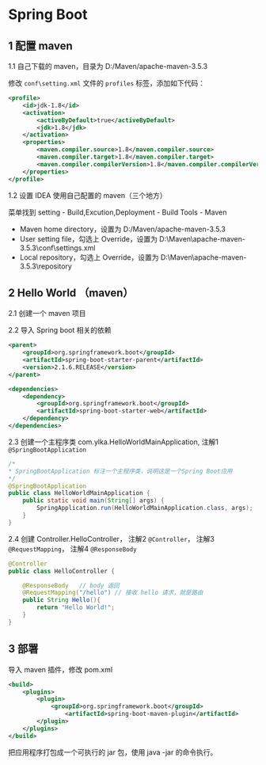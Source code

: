 # Spring Boot

## 1 配置 maven

1.1 自己下载的 maven，目录为 D:/Maven/apache-maven-3.5.3

修改 `conf\setting.xml` 文件的 `profiles` 标签，添加如下代码：

```xml
<profile>
    <id>jdk-1.8</id>
    <activation>
        <activeByDefault>true</activeByDefault>
        <jdk>1.8</jdk>
    </activation>
    <properties>
        <maven.compiler.source>1.8</maven.compiler.source>
        <maven.compiler.target>1.8</maven.compiler.target>
        <maven.compiler.compilerVersion>1.8</maven.compiler.compilerVersion>
    </properties>
</profile>
```

1.2 设置 IDEA 使用自己配置的 maven（三个地方）

菜单找到 setting - Build,Excution,Deployment - Build Tools - Maven

+ Maven home directory，设置为 D:/Maven/apache-maven-3.5.3
+ User setting file，勾选上 Override，设置为 D:\Maven\apache-maven-3.5.3\conf\settings.xml
+ Local repository，勾选上 Override，设置为 D:\Maven\apache-maven-3.5.3\repository

## 2 Hello World （maven）

2.1 创建一个 maven 项目

2.2 导入 Spring boot 相关的依赖

```xml
<parent>
    <groupId>org.springframework.boot</groupId>
    <artifactId>spring-boot-starter-parent</artifactId>
    <version>2.1.6.RELEASE</version>
</parent>

<dependencies>
    <dependency>
        <groupId>org.springframework.boot</groupId>
        <artifactId>spring-boot-starter-web</artifactId>
    </dependency>
</dependencies>
```

2.3 创建一个主程序类 com.ylka.HelloWorldMainApplication, 注解1 `@SpringBootApplication`

```java
/*
* SpringBootApplication 标注一个主程序类，说明这是一个Spring Boot应用
*/
@SpringBootApplication
public class HelloWorldMainApplication {
    public static void main(String[] args) {
        SpringApplication.run(HelloWorldMainApplication.class, args);
    }
}
```

2.4 创建 Controller.HelloController，
注解2 `@Controller`，
注解3 `@RequestMapping`，
注解4 `@ResponseBody`

```java
@Controller
public class HelloController {

    @ResponseBody   // body 返回
    @RequestMapping("/hello") // 接收 hello 请求，就是路由
    public String Hello(){
        return "Hello World!";
    }
}
```

## 3 部署

导入 maven 插件，修改 pom.xml

```xml
<build>
    <plugins>
        <plugin>
            <groupId>org.springframework.boot</groupId>
                <artifactId>spring-boot-maven-plugin</artifactId>
        </plugin>
    </plugins>
</build>
```

把应用程序打包成一个可执行的 jar 包，使用 java -jar 的命令执行。
